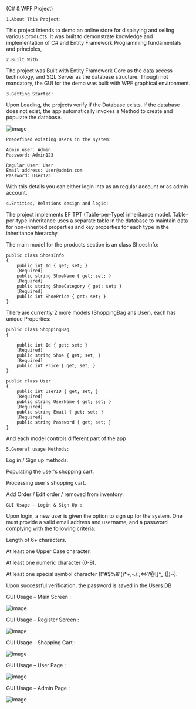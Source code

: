 (C# & WPF Project)

    1.About This Project:
This project intends to demo an online store for displaying and selling various products. It was built to demonstrate knowledge and implementation of C# and Entity Framework Programming fundamentals and principles,

    2.Built With:
The project was Built with Entity Framework Core as the data access technology, and SQL Server as the database structure. Though not mandatory, the GUI for the demo was built with WPF graphical environment.


    3.Getting Started:
Upon Loading, the projects verify if the Database exists. If the database does not exist, the app automatically invokes a Method to create and populate the database.

![image](https://user-images.githubusercontent.com/85184953/159066897-7f08f5b6-7a18-44d9-9036-35d2874ad8af.png)

    Predefined existing Users in the system:

    Admin user: Admin
    Password: Admin123

    Regular User: User
    Email address: User@admin.com
    Password: User123
With this details you can either login into as an regular account or as admin account.

    4.Entities, Relations design and logic:
The project implements EF TPT (Table-per-Type) inheritance model. Table-per-type inheritance uses a separate table in the database to maintain data for non-inherited properties and key properties for each type in the inheritance hierarchy.

The main model for the products section is an class ShoesInfo:

    public class ShoesInfo
    {
        public int Id { get; set; }
        [Required]
        public string ShoeName { get; set; }
        [Required]
        public string ShoeCategory { get; set; }
        [Required]
        public int ShoePrice { get; set; }
    }


There are currently 2 more models (ShoppingBag ans User), each has unique Properties:

    public class ShoppingBag
    {
    
        public int Id { get; set; }
        [Required]
        public string Shoe { get; set; }
        [Required]
        public int Price { get; set; }
    }

    public class User
    {
        public int UserID { get; set; }
        [Required]
        public string UserName { get; set; }
        [Required]
        public string Email { get; set; }
        [Required]
        public string Password { get; set; }
    }

And each model controls different part of the app

    5.General usage Methods:

Log in / Sign up methods.

Populating the user's shopping cart.

Processing user's shopping cart.

Add Order / Edit order / removed from inventory.

    GUI Usage – Login & Sign Up :

Upon login, a new user is given the option to sign up for the system. One must provide a valid email address and username, and a password complying with the following criteria:

Length of 6+ characters.

At least one Upper Case character.

At least one numeric character (0-9).

At least one special symbol character (!"#$%&'()*+,-./:;&lt;=&gt;?@[]^_`{|}~).

Upon successful verification, the password is saved in the Users.DB


GUI Usage – Main Screen :

![image](https://user-images.githubusercontent.com/85184953/159066897-7f08f5b6-7a18-44d9-9036-35d2874ad8af.png)

GUI Usage – Register Screen :

![image](https://user-images.githubusercontent.com/85184953/159068617-c54a9965-3080-40d6-8a93-a63c2673c316.png)


GUI Usage – Shopping Cart :

![image](https://user-images.githubusercontent.com/85184953/159068811-a6344c5f-be24-42ef-8b62-b76ee9abf2b6.png)

GUI Usage – User Page :

![image](https://user-images.githubusercontent.com/85184953/159068763-759ec575-8ac5-4456-abc7-05d207ffeac2.png)

GUI Usage – Admin Page :

![image](https://user-images.githubusercontent.com/85184953/159068677-915754fd-381d-42f0-aaa2-0bf03cec1026.png)
